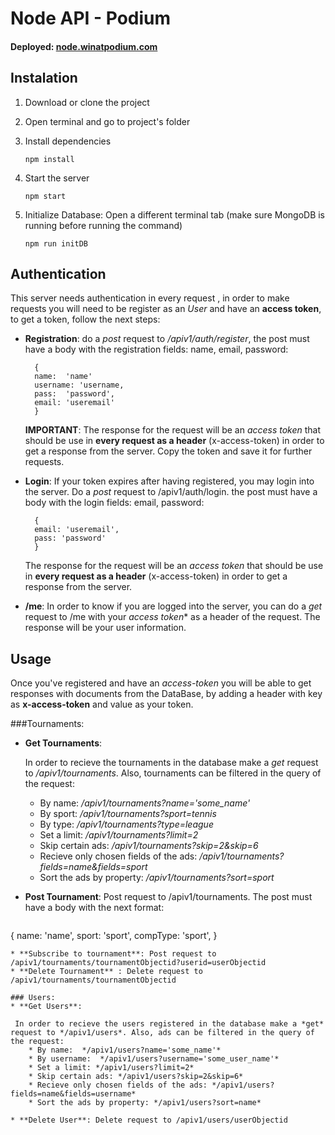 # Node API - Podium
#### Deployed: [node.winatpodium.com](https://node.winatpodium.com)
## Instalation

1. Download or clone the project
2. Open terminal and go to project's folder
3. Install dependencies 

	```
	npm install
	```
	
4. Start the server
	
	```
	npm start
	```
5. Initialize Database: Open a different terminal tab (make sure MongoDB is running before running the command)

 	```
 	npm run initDB 
 	```
 	

## Authentication

This server needs authentication in every request , in order to make requests you will need to be register as an *User* and have an **access token**, to get a token, follow the next steps:
	
* **Registration**: do a *post* request to */apiv1/auth/register*, the post must have a body with the registration fields: name, email, password:
	
		{ 
		name:  'name'
		username: 'username,
		pass:  'password',
		email: 'useremail'
		}
		  
		
	**IMPORTANT**: The response for the request will be an *access token* that should be use in 	**every request as a header** (x-access-token) in order to get a response 	from the server. Copy the token and save it for further requests.
		
		
* **Login**: If your token expires after having registered, you may login into the server. Do a *post* request to /apiv1/auth/login. the post must have a body with the login fields: email, password:
	
		{
		email: 'useremail',
		pass: 'password'
		}

	The response for the request will be an *access token* that should be use in **every request as a header** (x-access-token) in order to get a response from the server.
	
* **/me**: In order to know if you are logged into the server, you can do a *get* request to /me with your *access token** as a header of the request. The response will be your user information.
	

## Usage

Once you've registered and have an *access-token* you will be able to get responses with documents from the DataBase, by adding a header with key as **x-access-token** and value as your token.

###Tournaments:

* **Get Tournaments**:

	 In order to recieve the tournaments in the database make a *get* request to */apiv1/tournaments*. Also, tournaments can be filtered in the query of the request:

	* By name:  */apiv1/tournaments?name='some_name'* 
	* By sport:  */apiv1/tournaments?sport=tennis*
	* By type: */apiv1/tournaments?type=league*
	* Set a limit: */apiv1/tournaments?limit=2*
	* Skip certain ads: */apiv1/tournaments?skip=2&skip=6*
	* Recieve only chosen fields of the ads: */apiv1/tournaments?fields=name&fields=sport*
	* Sort the ads by property: */apiv1/tournaments?sort=sport*

* **Post Tournament**: Post request to /apiv1/tournaments. The post must have a body with the next format:

	```
{
name: 'name',
sport: 'sport',
compType: 'sport',
}
```
* **Subscribe to tournament**: Post request to /apiv1/tournaments/tournamentObjectid?userid=userObjectid
* **Delete Tournament** : Delete request to /apiv1/tournaments/tournamentObjectid
		
### Users:
* **Get Users**:

 In order to recieve the users registered in the database make a *get* request to */apiv1/users*. Also, ads can be filtered in the query of the request:
	* By name:  */apiv1/users?name='some_name'* 
	* By username:  */apiv1/users?username='some_user_name'*
	* Set a limit: */apiv1/users?limit=2*
	* Skip certain ads: */apiv1/users?skip=2&skip=6*
	* Recieve only chosen fields of the ads: */apiv1/users?fields=name&fields=username*
	* Sort the ads by property: */apiv1/users?sort=name*

* **Delete User**: Delete request to /apiv1/users/userObjectid
